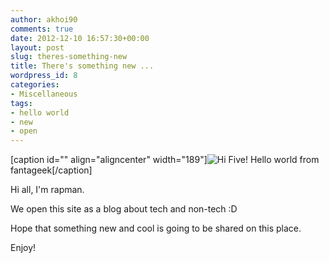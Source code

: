 ```yaml
---
author: akhoi90
comments: true
date: 2012-12-10 16:57:30+00:00
layout: post
slug: theres-something-new
title: There's something new ...
wordpress_id: 8
categories:
- Miscellaneous
tags:
- hello world
- new
- open
---
```


[caption id="" align="aligncenter" width="189"]![Hi Five!](http://channelnine.9msn.com.au/img/hi5/navlink2.jpg) Hello world from fantageek[/caption]

Hi all, I'm rapman.

We open this site as a blog about tech and non-tech :D

Hope that something new and cool is going to be shared on this place.

Enjoy!
